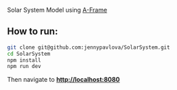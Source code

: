 Solar System Model using [A-Frame](https://aframe.io)

## How to run:

```bash
git clone git@github.com:jennypavlova/SolarSystem.git
cd SolarSystem
npm install
npm run dev
```
Then navigate to __[http://localhost:8080](http://localhost:8080)__